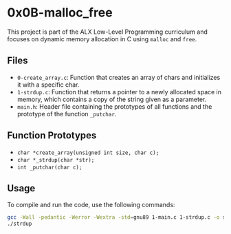# 0x0B-malloc_free

This project is part of the ALX Low-Level Programming curriculum and focuses on dynamic memory allocation in C using `malloc` and `free`.

## Files

- `0-create_array.c`: Function that creates an array of chars and initializes it with a specific char.
- `1-strdup.c`: Function that returns a pointer to a newly allocated space in memory, which contains a copy of the string given as a parameter.
- `main.h`: Header file containing the prototypes of all functions and the prototype of the function `_putchar`.

## Function Prototypes

- `char *create_array(unsigned int size, char c);`
- `char *_strdup(char *str);`
- `int _putchar(char c);`

## Usage

To compile and run the code, use the following commands:

```bash
gcc -Wall -pedantic -Werror -Wextra -std=gnu89 1-main.c 1-strdup.c -o strdup
./strdup
